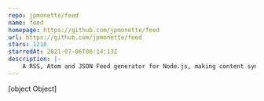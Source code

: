 ```yaml
---
repo: jpmonette/feed
name: feed
homepage: https://github.com/jpmonette/feed
url: https://github.com/jpmonette/feed
stars: 1218
starredAt: 2021-07-06T06:14:13Z
description: |-
    A RSS, Atom and JSON Feed generator for Node.js, making content syndication simple and intuitive! 🚀
---
```


[object Object]
